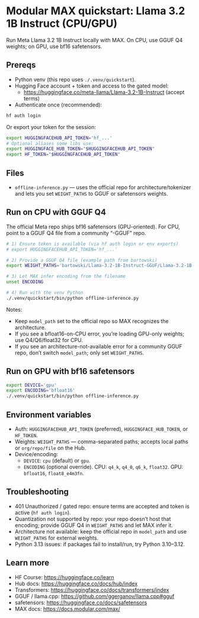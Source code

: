 # Modular MAX quickstart: Llama 3.2 1B Instruct (CPU/GPU)

Run Meta Llama 3.2 1B Instruct locally with MAX. On CPU, use GGUF Q4 weights; on GPU, use bf16 safetensors.

## Prereqs
- Python venv (this repo uses `./.venv/quickstart`).
- Hugging Face account + token and access to the gated model:
  - https://huggingface.co/meta-llama/Llama-3.2-1B-Instruct (accept terms)
- Authenticate once (recommended):

```zsh
hf auth login
```

Or export your token for the session:

```zsh
export HUGGINGFACEHUB_API_TOKEN='hf_...'
# Optional aliases some libs use:
export HUGGINGFACE_HUB_TOKEN="$HUGGINGFACEHUB_API_TOKEN"
export HF_TOKEN="$HUGGINGFACEHUB_API_TOKEN"
```

## Files
- `offline-inference.py` — uses the official repo for architecture/tokenizer and lets you set `WEIGHT_PATHS` to GGUF or safetensors weights.

## Run on CPU with GGUF Q4
The official Meta repo ships bf16 safetensors (GPU-oriented). For CPU, point to a GGUF Q4 file from a community “-GGUF” repo.

```zsh
# 1) Ensure token is available (via hf auth login or env exports)
# export HUGGINGFACEHUB_API_TOKEN='hf_...'

# 2) Provide a GGUF Q4 file (example path from bartowski)
export WEIGHT_PATHS='bartowski/Llama-3.2-1B-Instruct-GGUF/Llama-3.2-1B-Instruct-Q4_K_M.gguf'

# 3) Let MAX infer encoding from the filename
unset ENCODING

# 4) Run with the venv Python
./.venv/quickstart/bin/python offline-inference.py
```

Notes:
- Keep `model_path` set to the official repo so MAX recognizes the architecture.
- If you see a bfloat16-on-CPU error, you’re loading GPU-only weights; use Q4/Q6/float32 for CPU.
- If you see an architecture-not-available error for a community GGUF repo, don’t switch `model_path`; only set `WEIGHT_PATHS`.

## Run on GPU with bf16 safetensors

```zsh
export DEVICE='gpu'
export ENCODING='bfloat16'
./.venv/quickstart/bin/python offline-inference.py
```

## Environment variables
- Auth: `HUGGINGFACEHUB_API_TOKEN` (preferred), `HUGGINGFACE_HUB_TOKEN`, or `HF_TOKEN`.
- Weights: `WEIGHT_PATHS` — comma-separated paths; accepts local paths or `org/repo/file` on the Hub.
- Device/encoding:
  - `DEVICE`: `cpu` (default) or `gpu`.
  - `ENCODING` (optional override). CPU: `q4_k`, `q4_0`, `q6_k`, `float32`. GPU: `bfloat16`, `float8_e4m3fn`.

## Troubleshooting
- 401 Unauthorized / gated repo: ensure terms are accepted and token is active (`hf auth login`).
- Quantization not supported by repo: your repo doesn’t host that encoding; provide GGUF Q4 in `WEIGHT_PATHS` and let MAX infer it.
- Architecture not available: keep the official repo in `model_path` and use `WEIGHT_PATHS` for external weights.
- Python 3.13 issues: if packages fail to install/run, try Python 3.10–3.12.

## Learn more
- HF Course: https://huggingface.co/learn
- Hub docs: https://huggingface.co/docs/hub/index
- Transformers: https://huggingface.co/docs/transformers/index
- GGUF / llama.cpp: https://github.com/ggerganov/llama.cpp#gguf
- safetensors: https://huggingface.co/docs/safetensors
- MAX docs: https://docs.modular.com/max/
